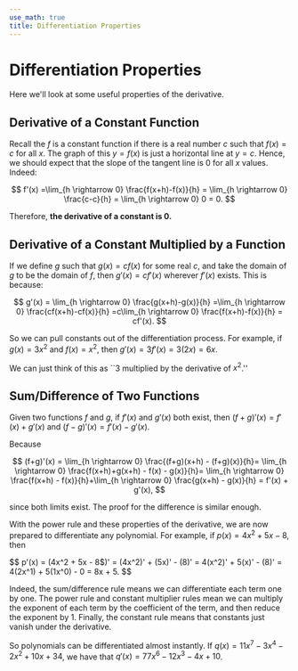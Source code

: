 ```yaml
---
use_math: true
title: Differentiation Properties
---
```


# Differentiation Properties

Here we'll look at some useful properties of the derivative.

## Derivative of a Constant Function

Recall the $f$ is a constant function if there is a real number $c$ such that $f(x) = c$ for all $x$. The graph of this $y=f(x)$ is just a horizontal line at $y=c$. Hence, we should expect that the slope of the tangent line is $0$ for all $x$ values. Indeed:

$$
f'(x) =\lim_{h \rightarrow 0} \frac{f(x+h)-f(x)}{h} = \lim_{h \rightarrow 0} \frac{c-c}{h} = \lim_{h \rightarrow 0} 0 = 0.
$$

Therefore, **the derivative of a constant is $0$.**

## Derivative of a Constant Multiplied by a Function

If we define $g$ such that $g(x) = cf(x)$ for some real $c$, and take the domain of $g$ to be the domain of $f$, then $g'(x) = cf'(x)$ wherever $f'(x)$ exists. This is because:

$$
g'(x) = \lim_{h \rightarrow 0} \frac{g(x+h)-g(x)}{h} =\lim_{h \rightarrow 0} \frac{cf(x+h)-cf(x)}{h} =c\lim_{h \rightarrow 0} \frac{f(x+h)-f(x)}{h} = cf'(x).
$$

So we can pull constants out of the differentiation process. For example, if $g(x) = 3 x^2$ and $f(x) = x^2$, then $g'(x) = 3 f'(x) = 3 (2x) = 6x$.

We can just think of this as ``$3$ multiplied by the derivative of $x^2$.''

## Sum/Difference of Two Functions

Given two functions $f$ and $g$, if $f'(x)$ and $g'(x)$ both exist, then $(f+g)'(x) = f'(x) + g'(x)$ and $(f-g)'(x) = f'(x) - g'(x)$.

Because

$$
(f+g)'(x) = \lim_{h \rightarrow 0} \frac{(f+g)(x+h) - (f+g)(x)}{h}= \lim_{h \rightarrow 0} \frac{f(x+h)+g(x+h) - f(x) - g(x)}{h}= \lim_{h \rightarrow 0} \frac{f(x+h) - f(x)}{h}+\lim_{h \rightarrow 0} \frac{g(x+h) - g(x)}{h} = f'(x) + g'(x),
$$

since both limits exist. The proof for the difference is similar enough.

With the power rule and these properties of the derivative, we are now prepared to differentiate any polynomial. For example, if $p(x) = 4x^2 + 5x - 8$, then 

$$
p'(x) = (4x^2 + 5x - 8$)' = (4x^2)' + (5x)' - (8)' = 4(x^2)' + 5(x)' - (8)' = 4(2x^1) + 5(1x^0) - 0 = 8x + 5.
$$

Indeed, the sum/difference rule means we can differentiate each term one by one. The power rule and constant multiplier rules mean we can multiply the exponent of each term by the coefficient of the term, and then reduce the exponent by $1$. Finally, the constant rule means that constants just vanish under the derivative. 

So polynomials can be differentiated almost instantly. If $q(x) = 11x^7 - 3x^4 - 2x^2 + 10x + 34$, we have that $q'(x) = 77x^6 - 12x^3 - 4x + 10$.

